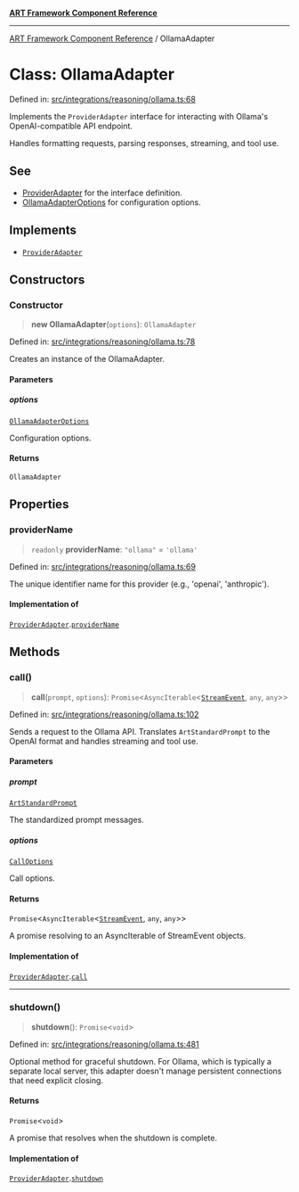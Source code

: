 [**ART Framework Component Reference**](../README.md)

***

[ART Framework Component Reference](../README.md) / OllamaAdapter

# Class: OllamaAdapter

Defined in: [src/integrations/reasoning/ollama.ts:68](https://github.com/hashangit/ART/blob/e4c184bd9ffa5ef078ee6a88704f24584b173411/src/integrations/reasoning/ollama.ts#L68)

Implements the `ProviderAdapter` interface for interacting with Ollama's
OpenAI-compatible API endpoint.

Handles formatting requests, parsing responses, streaming, and tool use.

## See

 - [ProviderAdapter](../interfaces/ProviderAdapter.md) for the interface definition.
 - [OllamaAdapterOptions](../interfaces/OllamaAdapterOptions.md) for configuration options.

## Implements

- [`ProviderAdapter`](../interfaces/ProviderAdapter.md)

## Constructors

### Constructor

> **new OllamaAdapter**(`options`): `OllamaAdapter`

Defined in: [src/integrations/reasoning/ollama.ts:78](https://github.com/hashangit/ART/blob/e4c184bd9ffa5ef078ee6a88704f24584b173411/src/integrations/reasoning/ollama.ts#L78)

Creates an instance of the OllamaAdapter.

#### Parameters

##### options

[`OllamaAdapterOptions`](../interfaces/OllamaAdapterOptions.md)

Configuration options.

#### Returns

`OllamaAdapter`

## Properties

### providerName

> `readonly` **providerName**: `"ollama"` = `'ollama'`

Defined in: [src/integrations/reasoning/ollama.ts:69](https://github.com/hashangit/ART/blob/e4c184bd9ffa5ef078ee6a88704f24584b173411/src/integrations/reasoning/ollama.ts#L69)

The unique identifier name for this provider (e.g., 'openai', 'anthropic').

#### Implementation of

[`ProviderAdapter`](../interfaces/ProviderAdapter.md).[`providerName`](../interfaces/ProviderAdapter.md#providername)

## Methods

### call()

> **call**(`prompt`, `options`): `Promise`\<`AsyncIterable`\<[`StreamEvent`](../interfaces/StreamEvent.md), `any`, `any`\>\>

Defined in: [src/integrations/reasoning/ollama.ts:102](https://github.com/hashangit/ART/blob/e4c184bd9ffa5ef078ee6a88704f24584b173411/src/integrations/reasoning/ollama.ts#L102)

Sends a request to the Ollama API.
Translates `ArtStandardPrompt` to the OpenAI format and handles streaming and tool use.

#### Parameters

##### prompt

[`ArtStandardPrompt`](../type-aliases/ArtStandardPrompt.md)

The standardized prompt messages.

##### options

[`CallOptions`](../interfaces/CallOptions.md)

Call options.

#### Returns

`Promise`\<`AsyncIterable`\<[`StreamEvent`](../interfaces/StreamEvent.md), `any`, `any`\>\>

A promise resolving to an AsyncIterable of StreamEvent objects.

#### Implementation of

[`ProviderAdapter`](../interfaces/ProviderAdapter.md).[`call`](../interfaces/ProviderAdapter.md#call)

***

### shutdown()

> **shutdown**(): `Promise`\<`void`\>

Defined in: [src/integrations/reasoning/ollama.ts:481](https://github.com/hashangit/ART/blob/e4c184bd9ffa5ef078ee6a88704f24584b173411/src/integrations/reasoning/ollama.ts#L481)

Optional method for graceful shutdown. For Ollama, which is typically a separate
local server, this adapter doesn't manage persistent connections that need explicit closing.

#### Returns

`Promise`\<`void`\>

A promise that resolves when the shutdown is complete.

#### Implementation of

[`ProviderAdapter`](../interfaces/ProviderAdapter.md).[`shutdown`](../interfaces/ProviderAdapter.md#shutdown)
